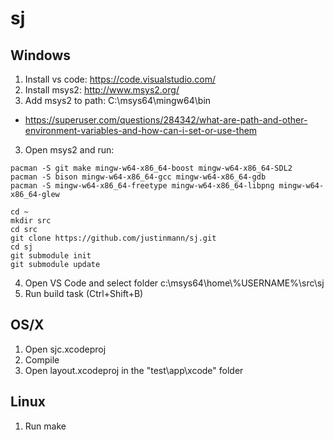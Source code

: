 # sj

## Windows
1) Install vs code: https://code.visualstudio.com/
2) Install msys2: http://www.msys2.org/
2) Add msys2 to path: C:\msys64\mingw64\bin
  * https://superuser.com/questions/284342/what-are-path-and-other-environment-variables-and-how-can-i-set-or-use-them
3) Open msys2 and run:
```
pacman -S git make mingw-w64-x86_64-boost mingw-w64-x86_64-SDL2 
pacman -S bison mingw-w64-x86_64-gcc mingw-w64-x86_64-gdb 
pacman -S mingw-w64-x86_64-freetype mingw-w64-x86_64-libpng mingw-w64-x86_64-glew

cd ~
mkdir src
cd src
git clone https://github.com/justinmann/sj.git
cd sj
git submodule init
git submodule update
```
4) Open VS Code and select folder c:\msys64\home\\%USERNAME%\\src\sj
5) Run build task (Ctrl+Shift+B)

## OS/X
1) Open sjc.xcodeproj
2) Compile
3) Open layout.xcodeproj in the "test\app\xcode" folder

## Linux
1) Run make

